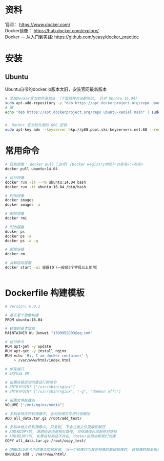 
# 资料
官网： https://www.docker.com/  
Docker镜像： https://hub.docker.com/explore/  
Docker — 从入门到实践: https://github.com/yeasy/docker_practice

# 安装
## Ubuntu
Ubuntu自带的docker.io版本太旧，安装官网最新版本
```bash
# 添加Docker官方软件源地址 （下面两种方法都可以， 针对 Ubuntu 16.04）
sudo apt-add-repository -y "deb https://apt.dockerproject.org/repo ubuntu-xenial main"
# 或
echo "deb https://apt.dockerproject.org/repo ubuntu-xenial main" | sudo tee /etc/apt/sources.list.d/docker.list


#  Docker 官方软件源的 GPG 密钥
sudo apt-key adv --keyserver hkp://p80.pool.sks-keyservers.net:80 --recv-keys 58118E89F3A912897C070ADBF76221572C52609D
```


# 常用命令
```bash
# 获取镜像： docker pull [选项] [Docker Registry地址]<仓库名>:<标签>
docker pull ubuntu:14.04

# 运行镜像
docker run -it --rm ubuntu:14.04 bash
docker run -it ubuntu:16.04 /bin/bash

# 列出镜像
docker images
docker images -a

# 删除镜像
docker rmi

# 列出容器
docker ps
docker ps -a
docker ps -a -q

# 删除容器
docker rm

# 从新启动容器
docker start -ai 容器ID（一般前3个字母以上即可）



```

# Dockerfile 构建模板
```bash
# Version: 0.0.1

# 基于某个镜像构建
FROM ubuntu:16.04

# 镜像的基本信息
MAINTAINER Wu Junwei "1399952803@qq.com"

# 运行命令
RUN apt-get -y update
RUN apt-get -y install nginx
RUN echo 'Hi, I am docker container' \
    > /var/www/html/index.html

# 绑定端口
# EXPOSE 80

# 设置容器启动时要运行的命令
# ENTRYPOINT ["/usr/sbin/nginx"]
# ENTRYPOINT ["/usr/sbin/nginx", "-g", "daemon off;"]

# 设置文件挂载点
VOLUME ["/mnt/nginx/media"]

# 复制本地文件到镜像中, 会对压缩文件进行自解压
ADD all_data.tar.gz /root/add_test/

# 复制本地文件到镜像中, 只复制, 不会去做文件提取和解压
# ADD和COPY时, 源路径必须是相对路径, 目标路径必须是绝对路径
# ADD和COPY时, 如果目标路径不存在, docker会自动帮我们创建
COPY all_data.tar.gz /root/copy_test/

# ONBUILD命令为镜像添加触发器, 当一个镜像作为其他镜像的基础镜像时, 该镜像的触发器会被执行
ONBUILD add . /var/www/html/
```
